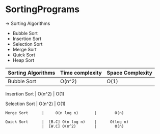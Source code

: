 # SortingPrograms
-> Sorting Algorithms
  * Bubble Sort
  * Insertion Sort
  * Selection Sort
  * Merge Sort
  * Quick Sort
  * Heap Sort


Sorting Algorithms  |    Time complexity   |   Space Complexity
------------------- | -------------------  | --------------------
   Bubble Sort      |       O(n^2)         |        O(1)
   
 Insertion Sort     |       O(n^2)         |        O(1)
 
 Selection Sort     |       O(n^2)         |        O(1)
 
    Merge Sort      |     O(n log n)       |        O(n)
    
    Quick Sort      |  [B.C] O(n log n)    |      O(log n)
                    |  [W.C] O(n^2)        |        O(n)
